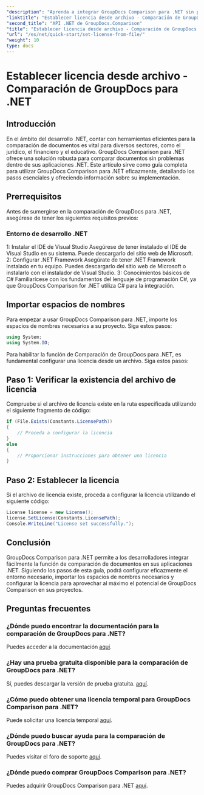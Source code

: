 ```yaml
---
"description": "Aprenda a integrar GroupDocs Comparison para .NET sin problemas en sus aplicaciones. Configure, importe espacios de nombres y compare documentos fácilmente."
"linktitle": "Establecer licencia desde archivo - Comparación de GroupDocs para .NET"
"second_title": "API .NET de GroupDocs.Comparison"
"title": "Establecer licencia desde archivo - Comparación de GroupDocs para .NET"
"url": "/es/net/quick-start/set-license-from-file/"
"weight": 10
type: docs
---
```

# Establecer licencia desde archivo - Comparación de GroupDocs para .NET

## Introducción
En el ámbito del desarrollo .NET, contar con herramientas eficientes para la comparación de documentos es vital para diversos sectores, como el jurídico, el financiero y el educativo. GroupDocs Comparison para .NET ofrece una solución robusta para comparar documentos sin problemas dentro de sus aplicaciones .NET. Este artículo sirve como guía completa para utilizar GroupDocs Comparison para .NET eficazmente, detallando los pasos esenciales y ofreciendo información sobre su implementación.
## Prerrequisitos
Antes de sumergirse en la comparación de GroupDocs para .NET, asegúrese de tener los siguientes requisitos previos:
### Entorno de desarrollo .NET
1: Instalar el IDE de Visual Studio
Asegúrese de tener instalado el IDE de Visual Studio en su sistema. Puede descargarlo del sitio web de Microsoft.
2: Configurar .NET Framework
Asegúrate de tener .NET Framework instalado en tu equipo. Puedes descargarlo del sitio web de Microsoft o instalarlo con el instalador de Visual Studio.
3: Conocimientos básicos de C#
Familiarícese con los fundamentos del lenguaje de programación C#, ya que GroupDocs Comparison for .NET utiliza C# para la integración.

## Importar espacios de nombres
Para empezar a usar GroupDocs Comparison para .NET, importe los espacios de nombres necesarios a su proyecto. Siga estos pasos:
```csharp
using System;
using System.IO;
```

Para habilitar la función de Comparación de GroupDocs para .NET, es fundamental configurar una licencia desde un archivo. Siga estos pasos:
## Paso 1: Verificar la existencia del archivo de licencia
Compruebe si el archivo de licencia existe en la ruta especificada utilizando el siguiente fragmento de código:
```csharp
if (File.Exists(Constants.LicensePath))
{
    // Proceda a configurar la licencia
}
else
{
    // Proporcionar instrucciones para obtener una licencia
}
```
## Paso 2: Establecer la licencia
Si el archivo de licencia existe, proceda a configurar la licencia utilizando el siguiente código:
```csharp
License license = new License();
license.SetLicense(Constants.LicensePath);
Console.WriteLine("License set successfully.");
```

## Conclusión
GroupDocs Comparison para .NET permite a los desarrolladores integrar fácilmente la función de comparación de documentos en sus aplicaciones .NET. Siguiendo los pasos de esta guía, podrá configurar eficazmente el entorno necesario, importar los espacios de nombres necesarios y configurar la licencia para aprovechar al máximo el potencial de GroupDocs Comparison en sus proyectos.
## Preguntas frecuentes
### ¿Dónde puedo encontrar la documentación para la comparación de GroupDocs para .NET?
Puedes acceder a la documentación [aquí](https://tutorials.groupdocs.com/comparison/net/).
### ¿Hay una prueba gratuita disponible para la comparación de GroupDocs para .NET?
Sí, puedes descargar la versión de prueba gratuita. [aquí](https://releases.groupdocs.com/).
### ¿Cómo puedo obtener una licencia temporal para GroupDocs Comparison para .NET?
Puede solicitar una licencia temporal [aquí](https://purchase.groupdocs.com/temporary-license/).
### ¿Dónde puedo buscar ayuda para la comparación de GroupDocs para .NET?
Puedes visitar el foro de soporte [aquí](https://forum.groupdocs.com/c/comparison/12).
### ¿Dónde puedo comprar GroupDocs Comparison para .NET?
Puedes adquirir GroupDocs Comparison para .NET [aquí](https://purchase.groupdocs.com/buy).